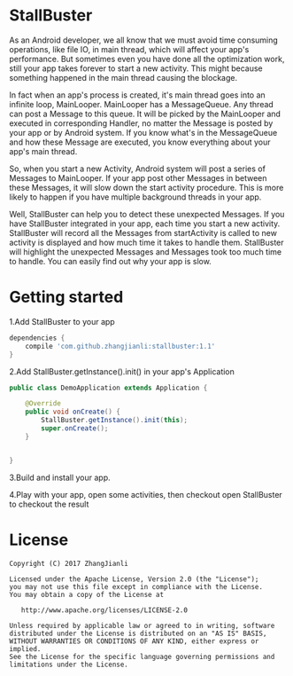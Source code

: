 # StallBuster
As an Android developer, we all know that we must avoid time consuming operations, like file IO, in main thread, which will affect your app's performance.
But sometimes even you have done all the optimization work, still your app takes forever to start a new activity.
This might because something happened in the main thread causing the blockage.

In fact when an app's process is created, it's main thread goes into an infinite loop, MainLooper. MainLooper has a MessageQueue. Any thread can post a Message to this queue. It will be picked by the MainLooper and executed in corresponding Handler, no matter the Message is posted by your app or by Android system. If you know what's in the MessageQueue and how these Message are executed, you know everything about your app's main thread.

So, when you start a new Activity, Android system will post a series of Messages to MainLooper. If your app post other Messages in between these Messages, it will slow down the start activity procedure. This is more likely to happen if you have multiple background threads in your app.  

Well, StallBuster can help you to detect these unexpected Messages. If you have StallBuster integrated in your app, each time you start a new activity. StallBuster will record all the Messages from startActivity is called to new activity is displayed and how much time it takes to handle them. StallBuster will highlight the unexpected Messages and Messages took too much time to handle. You can easily find out why your app is slow.  

# Getting started
1.Add StallBuster to your app
```gradle
dependencies {
    compile 'com.github.zhangjianli:stallbuster:1.1'
}
```
2.Add StallBuster.getInstance().init() in your app's Application
```java
public class DemoApplication extends Application {

    @Override
    public void onCreate() {
        StallBuster.getInstance().init(this);
        super.onCreate();
    }


}
```
3.Build and install your app.

4.Play with your app, open some activities, then checkout open StallBuster to checkout the result
# License

    Copyright (C) 2017 ZhangJianli

    Licensed under the Apache License, Version 2.0 (the "License");
    you may not use this file except in compliance with the License.
    You may obtain a copy of the License at

       http://www.apache.org/licenses/LICENSE-2.0

    Unless required by applicable law or agreed to in writing, software
    distributed under the License is distributed on an "AS IS" BASIS,
    WITHOUT WARRANTIES OR CONDITIONS OF ANY KIND, either express or implied.
    See the License for the specific language governing permissions and
    limitations under the License.
